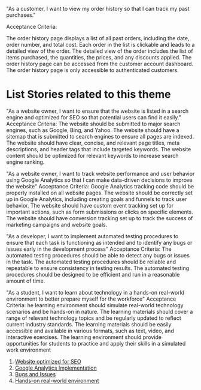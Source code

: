 
"As a customer, I want to view my order history so that I can track my past purchases."

Acceptance Criteria:

The order history page displays a list of all past orders, including the date, order number, and total cost.
Each order in the list is clickable and leads to a detailed view of the order.
The detailed view of the order includes the list of items purchased, the quantities, the prices, and any discounts applied.
The order history page can be accessed from the customer account dashboard.
The order history page is only accessible to authenticated customers.


# List Stories related to this theme

"As a website owner, I want to ensure that the website is listed in a search engine and optimized for SEO so that potential users can find it easily."
Acceptance Criteria: 
The website should be submitted to major search engines, such as Google, Bing, and Yahoo.
The website should have a sitemap that is submitted to search engines to ensure all pages are indexed.
The website should have clear, concise, and relevant page titles, meta descriptions, and header tags that include targeted keywords.
The website content should be optimized for relevant keywords to increase search engine ranking.


"As a website owner, I want to track website performance and user behavior using Google Analytics so that I can make data-driven decisions to improve the website"
Acceptance Criteria:
Google Analytics tracking code should be properly installed on all website pages.
The website should be correctly set up in Google Analytics, including creating goals and funnels to track user behavior.
The website should have custom event tracking set up for important actions, such as form submissions or clicks on specific elements.
The website should have conversion tracking set up to track the success of marketing campaigns and website goals.


"As a developer, I want to implement automated testing procedures to ensure that each task is functioning as intended and to identify any bugs or issues early in the development process"
Acceptance Criteria:
The automated testing procedures should be able to detect any bugs or issues in the task.
The automated testing procedures should be reliable and repeatable to ensure consistency in testing results.
The automated testing procedures should be designed to be efficient and run in a reasonable amount of time.


"As a student, I want to learn about technology in a hands-on real-world environment to better prepare myself for the workforce"
Acceptance Criteria:
he learning environment should simulate real-world technology scenarios and be hands-on in nature.
The learning materials should cover a range of relevant technology topics and be regularly updated to reflect current industry standards.
The learning materials should be easily accessible and available in various formats, such as text, video, and interactive exercises.
The learning environment should provide opportunities for students to practice and apply their skills in a simulated work environment


1. [Website optimized for SEO](documentation/templates/theme/initiatives/epics/stories/tasks/task_template.md)
2. [Google Analytics Implementation](documentation/templates/theme/initiatives/epics/stories/tasks/task_template.md)
3. [Bugs and Issues](documentation/templates/theme/initiatives/epics/stories/tasks/task_template.md)
4. [Hands-on real-world environment](documentation/templates/theme/initiatives/epics/stories/tasks/task_template.md)
